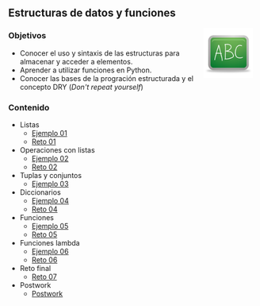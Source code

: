 ##  Estructuras de datos y funciones

<img src="../imagenes/pizarron.png" align="right" height="100" width="100" hspace="10">

### Objetivos

* Conocer el uso y sintaxis de las estructuras para almacenar y acceder a elementos.
* Aprender a utilizar funciones en Python.
* Conocer las bases de la progración estructurada y el concepto DRY (*Don't repeat yourself*)

### Contenido

* Listas
  * [Ejemplo 01](ejemplo01/readme.md)
  * [Reto 01](reto01/readme.md)
* Operaciones con listas
  * [Ejemplo 02](ejemplo02/readme.md)
  * [Reto 02](reto02/readme.md)
* Tuplas y conjuntos
  * [Ejemplo 03](ejemplo03/readme.md)
* Diccionarios
  * [Ejemplo 04](ejemplo04/readme.md)
  * [Reto 04](reto04/readme.md)
* Funciones
  * [Ejemplo 05](ejemplo05/readme.md)
  * [Reto 05](reto05/readme.md)
* Funciones lambda
  * [Ejemplo 06](ejemplo06/readme.md)
  * [Reto 06](reto06/readme.md)
* Reto final
  * [Reto 07](reto07/readme.md)
* Postwork
  * [Postwork](postwork/readme.md)